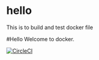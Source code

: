 # hello
This is to build and test docker file

#Hello
Welcome to docker.

[![CircleCI](https://circleci.com/gh/rajkumar1498/hello/tree/main.svg?style=svg)](https://circleci.com/gh/rajkumar1498/hello/tree/main)
